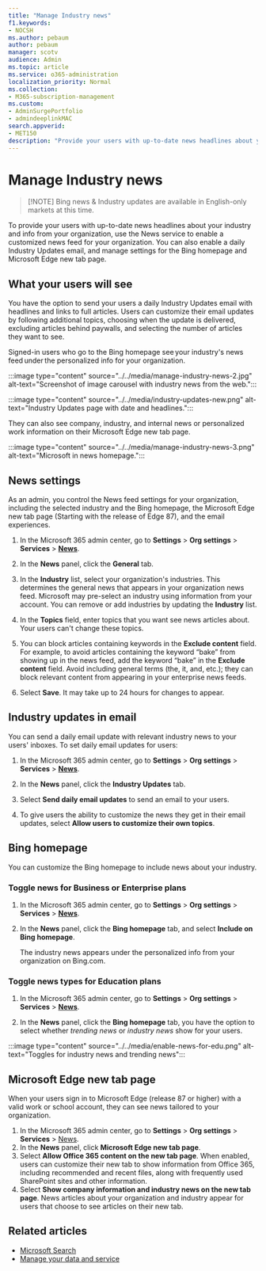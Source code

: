```yaml
---
title: "Manage Industry news"
f1.keywords:
- NOCSH
ms.author: pebaum
author: pebaum
manager: scotv
audience: Admin
ms.topic: article
ms.service: o365-administration
localization_priority: Normal
ms.collection: 
- M365-subscription-management 
ms.custom: 
- AdminSurgePortfolio
- admindeeplinkMAC
search.appverid:
- MET150
description: "Provide your users with up-to-date news headlines about your industry and info from your organization, use the News service to enable a customized news feed for your organization."
---
```


# Manage Industry news

> [!NOTE] Bing news & Industry updates are available in English-only markets at this time.

To provide your users with up-to-date news headlines about your industry and info from your organization, use the News service to enable a customized news feed for your organization. You can also enable a daily Industry Updates email, and manage settings for the Bing homepage and Microsoft Edge new tab page.

## What your users will see

You have the option to send your users a daily Industry Updates email with headlines and links to full articles. Users can customize their email updates by following additional topics, choosing when the update is delivered, excluding articles behind paywalls, and selecting the number of articles they want to see.

Signed-in users who go to the Bing homepage see your industry's news feed under the personalized info for your organization.

:::image type="content" source="../../media/manage-industry-news-2.jpg" alt-text="Screenshot of image carousel with industry news from the web.":::

:::image type="content" source="../../media/industry-updates-new.png" alt-text="Industry Updates page with date and headlines.":::

They can also see company, industry, and internal news or personalized work information on their Microsoft Edge new tab page.

:::image type="content" source="../../media/manage-industry-news-3.png" alt-text="Microsoft in news homepage.":::

## News settings

As an admin, you control the News feed settings for your organization, including the selected industry and the Bing homepage, the Microsoft Edge new tab page (Starting with the release of Edge 87), and the email experiences. 

1. In the Microsoft 365 admin center, go to **Settings** > **Org settings** > **Services** > [**News**](https://admin.microsoft.com/adminportal/home?#/Settings/Services/:/Settings/L1/BingNews).

1. In the **News** panel, click the **General** tab.

1. In the **Industry** list, select your organization's industries. This determines the general news that appears in your organization news feed. Microsoft may pre-select an industry using information from your account. You can remove or add industries by updating the **Industry** list.

1. In the **Topics** field, enter topics that you want see news articles about. Your users can't change these topics.

1. You can block articles containing keywords in the **Exclude content** field. For example, to avoid articles containing the keyword “bake” from showing up in the news feed, add the keyword “bake” in the **Exclude content** field. Avoid including general terms (the, it, and, etc.); they can block relevant content from appearing in your enterprise news feeds.

1. Select **Save**. It may take up to 24 hours for changes to appear.

## Industry updates in email

You can send a daily email update with relevant industry news to your users' inboxes. To set daily email updates for users:

1. In the Microsoft 365 admin center, go to **Settings** > **Org settings** > **Services** > [**News**](https://admin.microsoft.com/adminportal/home?#/Settings/Services/:/Settings/L1/BingNews). 

1. In the **News** panel, click the **Industry Updates** tab. 
1. Select **Send daily email updates** to send an email to your users.
1. To give users the ability to customize the news they get in their email updates, select **Allow users to customize their own topics**.

## Bing homepage

You can customize the Bing homepage to include news about your industry.

### Toggle news for Business or Enterprise plans

1. In the Microsoft 365 admin center, go to **Settings** > **Org settings** > **Services** > [**News**](https://admin.microsoft.com/adminportal/home?#/Settings/Services/:/Settings/L1/BingNews).

1. In the **News** panel, click the **Bing homepage** tab, and select **Include on Bing homepage**.

    The industry news appears under the personalized info from your organization on Bing.com.

### Toggle news types for Education plans

1. In the Microsoft 365 admin center, go to **Settings** > **Org settings** > **Services** > [**News**](https://admin.microsoft.com/adminportal/home?#/Settings/Services/:/Settings/L1/BingNews).

1. In the **News** panel, click the **Bing homepage** tab, you have the option to select whether *trending news* or *industry news* show for your users.

:::image type="content" source="../../media/enable-news-for-edu.png" alt-text="Toggles for industry news and trending news":::

## Microsoft Edge new tab page

When your users sign in to Microsoft Edge (release 87 or higher) with a valid work or school account, they can see news tailored to your organization.

1. In the Microsoft 365 admin center, go to **Settings** > **Org settings** > **Services** > [News](https://admin.microsoft.com/adminportal/home?#/Settings/Services/:/Settings/L1/BingNews).
2. In the **News** panel, click **Microsoft Edge new tab page**.
3. Select **Allow Office 365 content on the new tab page**. When enabled, users can customize their new tab to show  information from Office 365, including recommended and recent files, along with frequently used SharePoint sites and other information.
4. Select **Show company information and industry news on the new tab page**. News articles about your organization and industry appear for users that choose to see articles on their new tab.

## Related articles

- [Microsoft Search](/microsoftsearch/)
- [Manage your data and service](./index.yml)